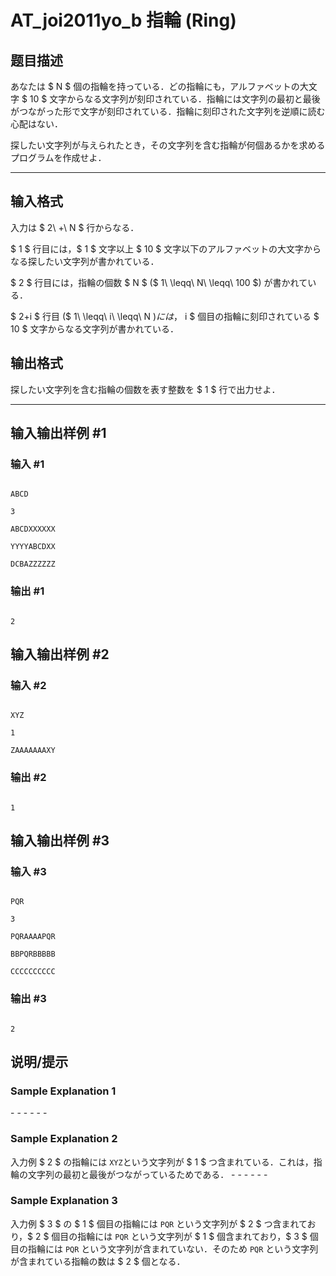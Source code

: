# AT_joi2011yo_b 指輪 (Ring)

## 题目描述

[problemUrl]: https://atcoder.jp/contests/joi2011yo/tasks/joi2011yo_b

あなたは $ N $ 個の指輪を持っている．どの指輪にも，アルファベットの大文字 $ 10 $ 文字からなる文字列が刻印されている．指輪には文字列の最初と最後がつながった形で文字が刻印されている．指輪に刻印された文字列を逆順に読む心配はない．

探したい文字列が与えられたとき，その文字列を含む指輪が何個あるかを求めるプログラムを作成せよ．

- - - - - -

## 输入格式

入力は $ 2\ +\ N $ 行からなる．

$ 1 $ 行目には，$ 1 $ 文字以上 $ 10 $ 文字以下のアルファベットの大文字からなる探したい文字列が書かれている．

$ 2 $ 行目には，指輪の個数 $ N $ ($ 1\ \leqq\ N\ \leqq\ 100 $) が書かれている．

$ 2+i $ 行目 ($ 1\ \leqq\ i\ \leqq\ N $) には，$ i $ 個目の指輪に刻印されている $ 10 $ 文字からなる文字列が書かれている．

## 输出格式

探したい文字列を含む指輪の個数を表す整数を $ 1 $ 行で出力せよ．

- - - - - -

## 输入输出样例 #1

### 输入 #1

```
ABCD
3
ABCDXXXXXX
YYYYABCDXX
DCBAZZZZZZ
```

### 输出 #1

```
2
```

## 输入输出样例 #2

### 输入 #2

```
XYZ
1
ZAAAAAAAXY
```

### 输出 #2

```
1
```

## 输入输出样例 #3

### 输入 #3

```
PQR
3
PQRAAAAPQR
BBPQRBBBBB
CCCCCCCCCC
```

### 输出 #3

```
2
```

## 说明/提示

### Sample Explanation 1

\- - - - - -

### Sample Explanation 2

入力例 $ 2 $ の指輪には `XYZ`という文字列が $ 1 $ つ含まれている．これは，指輪の文字列の最初と最後がつながっているためである． - - - - - -

### Sample Explanation 3

入力例 $ 3 $ の $ 1 $ 個目の指輪には `PQR` という文字列が $ 2 $ つ含まれており，$ 2 $ 個目の指輪には `PQR` という文字列が $ 1 $ 個含まれており，$ 3 $ 個目の指輪には `PQR` という文字列が含まれていない．そのため `PQR` という文字列が含まれている指輪の数は $ 2 $ 個となる．